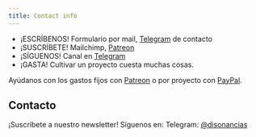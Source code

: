 ```yaml
---
title: Contact info
---
```


- ¡ESCRÍBENOS! Formulario por mail, [Telegram](https://t.me/disonancias) de contacto
- ¡SUSCRÍBETE! Mailchimp, [Patreon](https://www.patreon.com/disonancias)
- ¡SÍGUENOS! Canal en [Telegram](https://t.me/disonancias)<!-- , Twitter y YouTube -->
- ¡GASTA! Cultivar un proyecto cuesta muchas cosas.

Ayúdanos con los gastos fijos con [Patreon](https://www.patreon.com/disonancias) o por proyecto con [PayPal](https://www.paypal.me/angelmoma).

## Contacto

¡Suscríbete a nuestro newsletter!
Síguenos en:
Telegram: [@disonancias](https://t.me/disonancias)
